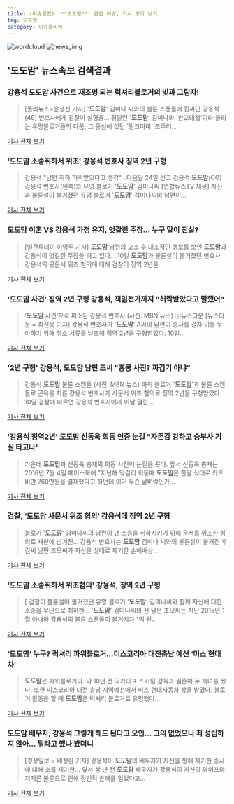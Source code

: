 ```yaml
---
title: (이슈클립) '**도도맘**' 관련 이슈, 기사 모아 보기
tag: 도도맘
category: 이슈클리핑
---
```

![wordcloud](https://s3.ap-northeast-2.amazonaws.com/lyrics101-wordcloud/2018-09-10-1536578836.png)
![news_img](https://user-images.githubusercontent.com/42597476/44507050-1206f400-a6e4-11e8-8d98-7ffbfebb353f.png)
## **'**도도맘**'** 뉴스속보 검색결과
### 강용석 **도도맘** 사건으로 재조명 되는 럭셔리블로거의 빛과 그림자!

>[폴리뉴스=윤청신 기자] '**도도맘**' 김미나 씨와의 불륜 스캔들에 휩싸인 강용석(49) 변호사에게 검찰이 실형을... 휘말린 '**도도맘**' 김미나와 '판교대첩'이라 불리는 유명블로거들의 다툼, 그 중심에 섰던 '핑크마미' 조주리...

<a href="http://www.polinews.co.kr/news/article.html?no=366976" target="_blank">기사 전체 보기</a>

### '**도도맘** 소송취하서 위조' 강용석 변호사 징역 2년 구형

>강용석 "남편 취하 허락받았다고 생각"…다음달 24일 선고 강용석 **도도맘**(CG)강용석 변호사(왼쪽)와 유명 블로거 '**도도맘**' 김미나씨 [연합뉴스TV 제공] 자신과 불륜설이 불거졌던 유명 블로거 '**도도맘**' 김미나씨의 남편이...

<a href="http://app.yonhapnews.co.kr/YNA/Basic/SNS/r.aspx?c=AKR20180910116500004&did=1195m" target="_blank">기사 전체 보기</a>

### **도도맘** 이혼 VS 강용석 가정 유지, 엇갈린 주장… 누구 말이 진실?

>[일간투데이 이영두 기자] **도도맘** 남편의 고소 후 대조적인 행보를 보인 **도도맘**과 강용석이 엇갈린 주장을 펴고 있다. . 10일 **도도맘**과 불륜설이 불거졌던 변호사 강용석의 공문서 위조 혐의에 대해 검찰이 징역 2년을...

<a href="http://www.dtoday.co.kr/news/articleView.html?idxno=278142" target="_blank">기사 전체 보기</a>

### '**도도맘** 사건' 징역 2년 구형 강용석, 책임전가까지 "허락받았다고 말했어"

>'**도도맘** 사건'으로 피소된 강용석 변호사 (사진: MBN 뉴스) ⓒ뉴스타운 [뉴스타운 = 최진욱 기자] 강용석 변호사가 '**도도맘**' A씨의 남편이 송사를 걸자 이를 무마하기 위해 취소 서류를 날조해 징역 2년을 구형받았다. 10일...

<a href="http://www.newstown.co.kr/news/articleView.html?idxno=339976" target="_blank">기사 전체 보기</a>

### '2년 구형' 강용석, **도도맘** 남편 조씨 "홍콩 사진? 짜깁기 아냐"

>강용석 **도도맘** 불륜 스캔들 (사진: MBN 뉴스) 파워 블로거 '**도도맘**'과 불륜 스캔들로 곤욕을 치른 강용석 변호사가 사문서 위조 혐의로 징역 2년을 구형받았다. 10일 검찰에 따르면 강용석 변호사에게 이날 열린...

<a href="http://www.jemin.com/news/articleView.html?idxno=538130" target="_blank">기사 전체 보기</a>

### '강용석 징역2년' **도도맘** 신동욱 회동 인증 눈길 "자존감 강하고 승부사 기질 타고나"

>가운데 **도도맘**과 신동욱 총재의 회동 사진이 눈길을 끈다. 앞서 신동욱 총재는 2016년 7월 4일 페이스북에 "지난해 막걸리 회동때 **도도맘**은 한달 식대로 카드비만 760만원을 결재했다고 하던데 이거 무슨 날벼락인가...

<a href="http://www.asiatoday.co.kr/view.php?key=20180910001850347" target="_blank">기사 전체 보기</a>

### 검찰, ‘**도도맘** 사문서 위조 혐의’ 강용석에 징역 2년 구형

>블로거 '**도도맘**' 김미나씨의 남편이 낸 소송을 취하시키기 위해 문서를 위조한 혐의로 재판에 넘겨진... 강용석 변호사는 **도도맘** 김미나 씨와의 불륜설이 불거진 후 김씨 남편 조모씨가 자신을 상대로 제기한 손해배상...

<a href="http://www.dailian.co.kr/news/view/738418/?sc=naver" target="_blank">기사 전체 보기</a>

### '**도도맘** 소송취하서 위조혐의' 강용석, 징역 2년 구형

>[ 검찰이 불륜설이 불거졌던 유명 블로거 '**도도맘**' 김미나씨와 함께 자신에 대한 소송을 무단으로 취하한... '**도도맘**' 김미나씨의 전 남편 조모씨는 지난 2015년 1월 아내와 강용석의 불륜 스캔들이 불거지자 1억 원...

<a href="http://www.mydaily.co.kr/new_yk/html/read.php?newsid=201809101643928313&ext=na" target="_blank">기사 전체 보기</a>

### ‘**도도맘**’ 누구? 럭셔리 파워블로거…미스코리아 대전충남 예선 ‘미스 현대차’

>**도도맘**은 파워블로거다. 약 10년 전 국가대표 스키팀 감독과 결혼해 두 자녀를 뒀다. 또한 미스코리아 대전 충남 지역예선에서 미스 현대자동차 상을 받았다. 블로거 활동을 할 때 **도도맘**은 럭셔리 블로거로 유명했다....

<a href="http://www.kookje.co.kr/news2011/asp/newsbody.asp?code=0500&key=20180910.99099004007" target="_blank">기사 전체 보기</a>

### **도도맘** 배우자, 강용석 그렇게 해도 된다고 오인... 고의 없었으니 죄 성립하지 않아... 뭐라고 했나 봤더니

>[경상일보 = 배정환 기자] 강용석이 **도도맘**의 배우자가 자신을 향해 제기한 송사에 대해 소를 제기한... 앞서 삼 년 전 **도도맘** 배우자가 강용석이 자신의 와이프와 저지른 불륜으로 인해 정신적 손해를 입었다고...

<a href="http://www.ksilbo.co.kr/news/articleView.html?idxno=658922" target="_blank">기사 전체 보기</a>


